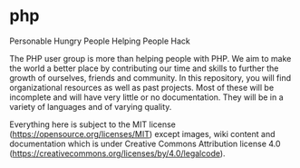 # php
Personable Hungry People Helping People Hack

The PHP user group is more than helping people with PHP. We aim to make the world a better place by contributing our time and skills to further the growth of ourselves, friends and community. In this repository, you will find organizational resources as well as past projects. Most of these will be incomplete and will have very little or no documentation. They will be in a variety of languages and of varying quality. 

Everything here is subject to the MIT license (https://opensource.org/licenses/MIT) except images, wiki content and documentation which is under Creative Commons Attribution license 4.0 (https://creativecommons.org/licenses/by/4.0/legalcode).
